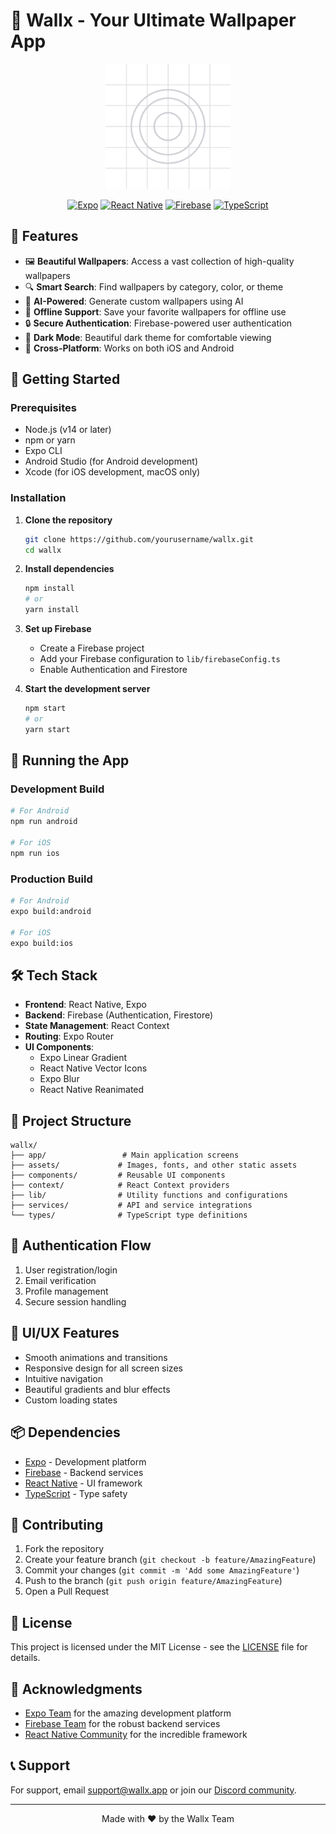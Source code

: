 # 🎨 Wallx - Your Ultimate Wallpaper App

<div align="center">
  <img src="assets/images/adaptive-icon.png" alt="Wallx Logo" width="200"/>
  
  [![Expo](https://img.shields.io/badge/Expo-000000?style=for-the-badge&logo=expo&logoColor=white)](https://expo.dev)
  [![React Native](https://img.shields.io/badge/React_Native-20232A?style=for-the-badge&logo=react&logoColor=61DAFB)](https://reactnative.dev)
  [![Firebase](https://img.shields.io/badge/Firebase-FFCA28?style=for-the-badge&logo=firebase&logoColor=black)](https://firebase.google.com)
  [![TypeScript](https://img.shields.io/badge/TypeScript-007ACC?style=for-the-badge&logo=typescript&logoColor=white)](https://www.typescriptlang.org)
</div>

## 🌟 Features

- 🖼️ **Beautiful Wallpapers**: Access a vast collection of high-quality wallpapers
- 🔍 **Smart Search**: Find wallpapers by category, color, or theme
- 🤖 **AI-Powered**: Generate custom wallpapers using AI
- 💾 **Offline Support**: Save your favorite wallpapers for offline use
- 🔒 **Secure Authentication**: Firebase-powered user authentication
- 🌙 **Dark Mode**: Beautiful dark theme for comfortable viewing
- 📱 **Cross-Platform**: Works on both iOS and Android

## 🚀 Getting Started

### Prerequisites

- Node.js (v14 or later)
- npm or yarn
- Expo CLI
- Android Studio (for Android development)
- Xcode (for iOS development, macOS only)

### Installation

1. **Clone the repository**
   ```bash
   git clone https://github.com/yourusername/wallx.git
   cd wallx
   ```

2. **Install dependencies**
   ```bash
   npm install
   # or
   yarn install
   ```

3. **Set up Firebase**
   - Create a Firebase project
   - Add your Firebase configuration to `lib/firebaseConfig.ts`
   - Enable Authentication and Firestore

4. **Start the development server**
   ```bash
   npm start
   # or
   yarn start
   ```

## 📱 Running the App

### Development Build
```bash
# For Android
npm run android

# For iOS
npm run ios
```

### Production Build
```bash
# For Android
expo build:android

# For iOS
expo build:ios
```

## 🛠️ Tech Stack

- **Frontend**: React Native, Expo
- **Backend**: Firebase (Authentication, Firestore)
- **State Management**: React Context
- **Routing**: Expo Router
- **UI Components**: 
  - Expo Linear Gradient
  - React Native Vector Icons
  - Expo Blur
  - React Native Reanimated

## 📁 Project Structure

```
wallx/
├── app/                 # Main application screens
├── assets/             # Images, fonts, and other static assets
├── components/         # Reusable UI components
├── context/            # React Context providers
├── lib/                # Utility functions and configurations
├── services/           # API and service integrations
└── types/              # TypeScript type definitions
```

## 🔐 Authentication Flow

1. User registration/login
2. Email verification
3. Profile management
4. Secure session handling

## 🎨 UI/UX Features

- Smooth animations and transitions
- Responsive design for all screen sizes
- Intuitive navigation
- Beautiful gradients and blur effects
- Custom loading states

## 📦 Dependencies

- [Expo](https://expo.dev) - Development platform
- [Firebase](https://firebase.google.com) - Backend services
- [React Native](https://reactnative.dev) - UI framework
- [TypeScript](https://www.typescriptlang.org) - Type safety

## 🤝 Contributing

1. Fork the repository
2. Create your feature branch (`git checkout -b feature/AmazingFeature`)
3. Commit your changes (`git commit -m 'Add some AmazingFeature'`)
4. Push to the branch (`git push origin feature/AmazingFeature`)
5. Open a Pull Request

## 📝 License

This project is licensed under the MIT License - see the [LICENSE](LICENSE) file for details.

## 🙏 Acknowledgments

- [Expo Team](https://expo.dev) for the amazing development platform
- [Firebase Team](https://firebase.google.com) for the robust backend services
- [React Native Community](https://reactnative.dev) for the incredible framework

## 📞 Support

For support, email support@wallx.app or join our [Discord community](https://discord.gg/wallx).

---

<div align="center">
  Made with ❤️ by the Wallx Team
</div>
